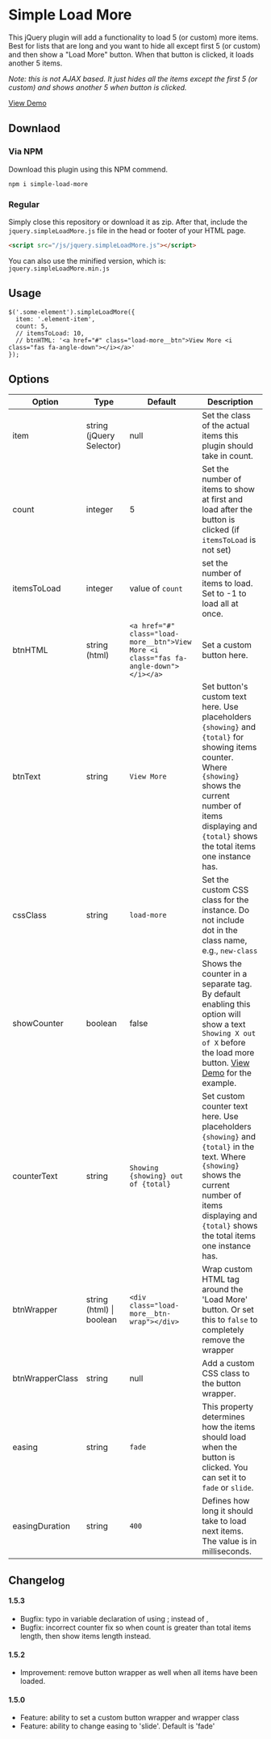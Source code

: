 # Simple Load More
This jQuery plugin will add a functionality to load 5 (or custom) more items. Best for lists that are long and you want to hide all except first 5 (or custom) and then show a "Load More" button. When that button is clicked, it loads another 5 items.

*Note: this is not AJAX based. It just hides all the items except the first 5 (or custom) and shows another 5 when button is clicked.*

<a href="https://zeshanshani.github.io/simple-load-more/demos/demo.html" target="_blank">View Demo</a>

## Downlaod

### Via NPM

Download this plugin using this NPM commend.

```
npm i simple-load-more
```

### Regular

Simply close this repository or download it as zip. After that, include the `jquery.simpleLoadMore.js` file in the head or footer of your HTML page.

``` HTML
<script src="/js/jquery.simpleLoadMore.js"></script>
```

You can also use the minified version, which is: `jquery.simpleLoadMore.min.js`

## Usage

``` JS
$('.some-element').simpleLoadMore({
  item: '.element-item',
  count: 5,
  // itemsToLoad: 10,
  // btnHTML: '<a href="#" class="load-more__btn">View More <i class="fas fa-angle-down"></i></a>'
});
```

## Options

| Option | Type | Default | Description |
| ------ | ---- | ------- | ----------- |
| item | string (jQuery Selector) | null | Set the class of the actual items this plugin should take in count. |
| count | integer | 5 | Set the number of items to show at first and load after the button is clicked (if `itemsToLoad` is not set) |
| itemsToLoad | integer | value of `count` | set the number of items to load. Set to -1 to load all at once. |
| btnHTML | string (html) | `<a href="#" class="load-more__btn">View More <i class="fas fa-angle-down"></i></a>` | Set a custom button here. |
| btnText | string | `View More` | Set button's custom text here. Use placeholders `{showing}` and `{total}` for showing items counter. Where `{showing}` shows the current number of items displaying and `{total}` shows the total items one instance has. |
| cssClass | string | `load-more` | Set the custom CSS class for the instance. Do not include dot in the class name, e.g., `new-class`  |
| showCounter | boolean | false | Shows the counter in a separate tag. By default enabling this option will show a text `Showing X out of X` before the load more button. <a href="https://zeshanshani.github.io/simple-load-more/demos/demo.html" target="_blank">View Demo</a> for the example. |
| counterText | string | `Showing {showing} out of {total}` | Set custom counter text here. Use placeholders `{showing}` and `{total}` in the text. Where `{showing}` shows the current number of items displaying and `{total}` shows the total items one instance has. |
| btnWrapper | string (html) \\| boolean | `<div class="load-more__btn-wrap"></div>` | Wrap custom HTML tag around the 'Load More' button. Or set this to `false` to completely remove the wrapper |
| btnWrapperClass | string | null | Add a custom CSS class to the button wrapper. |
| easing | string | `fade` | This property determines how the items should load when the button is clicked. You can set it to `fade` or `slide`. |
| easingDuration | string | `400` | Defines how long it should take to load next items. The value is in milliseconds. |

## Changelog

#### 1.5.3

- Bugfix: typo in variable declaration of using ; instead of ,
- Bugfix: incorrect counter fix so when count is greater than total items length, then show items length instead.

#### 1.5.2

- Improvement: remove button wrapper as well when all items have been loaded.

#### 1.5.0

- Feature: ability to set a custom button wrapper and wrapper class
- Feature: ability to change easing to 'slide'. Default is 'fade'
